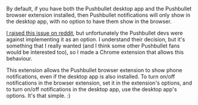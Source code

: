 By default, if you have both the Pushbullet desktop app and the Pushbullet browser extension installed, then Pushbullet notifications will only show in the desktop app, with no option to have them show in the browser.

[I raised this issue on reddit](http://www.reddit.com/r/PushBullet/comments/33gn2j/behavior_request_for_android_to_macchrome/), but unfortunately the Pushbullet devs were against implementing it as an option. I understand their decision, but it's something that I really wanted (and I think some other Pushbullet fans would be interested too), so I made a Chrome extension that allows this behaviour.

This extension allows the Pushbullet browser extension to show phone notifications, even if the desktop app is also installed. To turn on/off notifications in the browser extension, set it in the extension's options, and to turn on/off notifications in the desktop app, use the desktop app's options. It's that simple. :)
